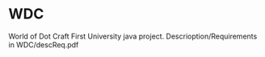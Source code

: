 # WDC
World of Dot Craft
First University java project.
Descrioption/Requirements in WDC/descReq.pdf
